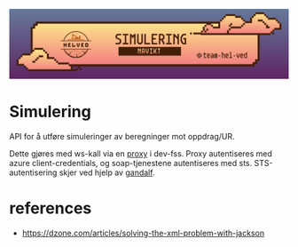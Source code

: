 ![img](simulering-banner.png)

# Simulering
API for å utføre simuleringer av beregninger mot oppdrag/UR.

Dette gjøres med ws-kall via en [proxy](https://github.com/navikt/helved-ws-proxy) i dev-fss.
Proxy autentiseres med azure client-credentials, og soap-tjenestene autentiseres med sts.
STS-autentisering skjer ved hjelp av [gandalf](https://github.com/navikt/gandalf).


# references
- https://dzone.com/articles/solving-the-xml-problem-with-jackson